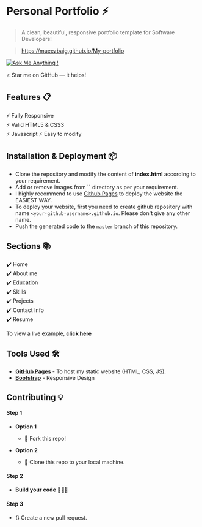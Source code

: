 # Personal Portfolio ⚡️ 
> A clean, beautiful, responsive portfolio template for Software Developers!

> https://mueezbaig.github.io/My-portfolio

[![Ask Me Anything !](https://img.shields.io/badge/ask%20me-linkedin-1abc9c.svg)](https://www.linkedin.com/in/moizz-baig-a791b31a5/)

:star: Star me on GitHub — it helps!

## Features 📋
⚡️ Fully Responsive\
⚡️ Valid HTML5 & CSS3\
⚡️ Javascript
⚡️ Easy to modify

## Installation & Deployment 📦
- Clone the repository and modify the content of <b>index.html</b> according to your requirement.
- Add or remove images from `` directory as per your requirement.
- I highly recommend to use [Github Pages](https://create-react-app.dev/docs/deployment/#github-pages) to deploy the website the EASIEST WAY.
- To deploy your website, first you need to create github repository with name `<your-github-username>.github.io`. Please don't give any other name.
- Push the generated code to the `master` branch of this repository.

## Sections 📚
✔️ Home\
✔️ About me\
✔️ Education \
✔️ Skills \
✔️ Projects\
✔️ Contact Info\
✔️ Resume

To view a live example, **[click here](https://mueezbaig.github.io/My-portfolio)**

## Tools Used 🛠️
* [<b>GitHub Pages</b>](https://create-react-app.dev/docs/deployment/#github-pages) - To host my static website (HTML, CSS, JS).
* [<b>Bootstrap</b>](https://getbootstrap.com/) - Responsive Design

## Contributing 💡
#### Step 1

- **Option 1**
    - 🍴 Fork this repo!

- **Option 2**
    - 👯 Clone this repo to your local machine.


#### Step 2

- **Build your code** 🔨🔨🔨

#### Step 3

- 🔃 Create a new pull request.

